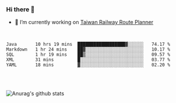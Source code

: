 ### Hi there 👋

- 🔭 I’m currently working on [Taiwan Railway Route Planner](https://github.com/Taiwan-Railway-Route-Planner)

<br/>

<!--START_SECTION:waka-->
```text
Java       10 hrs 19 mins  ██████████████████▓░░░░░░   74.17 % 
Markdown   1 hr 24 mins    ██▓░░░░░░░░░░░░░░░░░░░░░░   10.17 % 
SQL        1 hr 19 mins    ██▒░░░░░░░░░░░░░░░░░░░░░░   09.57 % 
XML        31 mins         █░░░░░░░░░░░░░░░░░░░░░░░░   03.77 % 
YAML       18 mins         ▓░░░░░░░░░░░░░░░░░░░░░░░░   02.20 % 
```
<!--END_SECTION:waka-->

<br/>
<br/>

![Anurag's github stats](https://github-readme-stats.vercel.app/api?username=DepickereSven&show_icons=true&theme=tokyonight)



<!--
**DepickereSven/DepickereSven** is a ✨ _special_ ✨ repository because its `README.md` (this file) appears on your GitHub profile.

Here are some ideas to get you started:

- 🔭 I’m currently working on ...
- 🌱 I’m currently learning ...
- 👯 I’m looking to collaborate on ...
- 🤔 I’m looking for help with ...
- 💬 Ask me about ...
- 📫 How to reach me: ...
- 😄 Pronouns: ...
- ⚡ Fun fact: ...
-->
